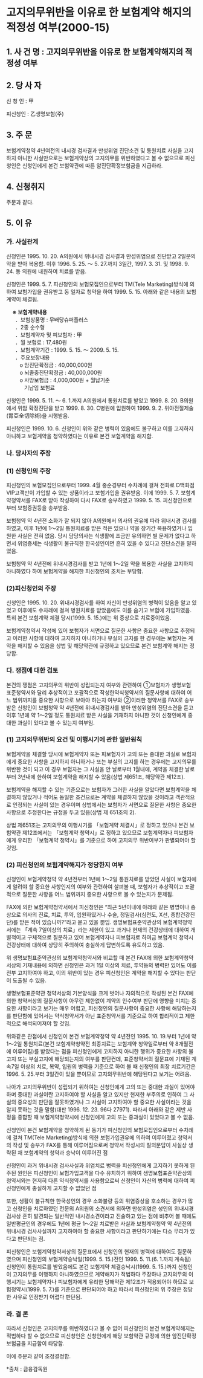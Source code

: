 # 고지의무위반을 이유로 한 보험계약 해지의 적정성 여부(2000-15)

## 1. 사 건 명 : 고지의무위반을 이유로 한 보험계약해지의 적정성 여부
## 2. 당 사 자

신 청 인 : 甲

피신청인 : 乙생명보험(주)

## 3. 주    문
보험계약청약 4년여전의 내시경 검사결과 만성위염 진단소견 및 통원치료 사실을 고지하지 아니한 사실만으로는 보험계약상의 고지의무를 위반하였다고 볼 수 없으므로 피신청인은 신청인에게 본건 보험약관에 따른 암진단확정보험금을 지급하라.

## 4. 신청취지
주문과 같다.

## 5. 이   유
### 가. 사실관계

신청인은 1995. 10. 20. A의원에서 위내시경 검사결과 만성위염으로 진단받고 2일분의 약을 받아 복용함. 이후 1996. 5. 25. ～ 5. 27.까지 3일간, 1997. 3. 31. 및 1998. 9. 24. 동 의원에 내원하여 치료를 받음.

신청인은 1999. 5. 7. 피신청인의 보험모집인으로부터 TM(Tele Marketing)방식에 의하여 보험가입을 권유받고 동 일자로 청약을 하여 1999. 5. 15. 아래와 같은 내용의 보험계약이 체결됨.

&nbsp;&nbsp;&nbsp;&nbsp;**※ 보험계약내용**<br>&nbsp;&nbsp;&nbsp;&nbsp;&nbsp; ．보험상품명   : 무배당슈퍼플러스<br>&nbsp;&nbsp;&nbsp;&nbsp;&nbsp;
．2종 순수형<br>&nbsp;&nbsp;&nbsp;&nbsp;&nbsp;
．보험계약자 및 피보험자 : 甲<br>&nbsp;&nbsp;&nbsp;&nbsp;&nbsp;
．월 보험료    : 17,480원<br>&nbsp;&nbsp;&nbsp;&nbsp;&nbsp;
．보험계약기간 : 1999. 5. 15. ～ 2009. 5. 15.<br>&nbsp;&nbsp;&nbsp;&nbsp;&nbsp;
．주요보장내용<br>&nbsp;&nbsp;&nbsp;&nbsp;&nbsp;&nbsp;&nbsp;&nbsp;&nbsp;o 암진단확정금     :   40,000,000원<br>&nbsp;&nbsp;&nbsp;&nbsp;&nbsp;&nbsp;&nbsp;&nbsp;&nbsp;o 뇌졸중진단확정금 :   40,000,000원<br>&nbsp;&nbsp;&nbsp;&nbsp;&nbsp;&nbsp;&nbsp;&nbsp;&nbsp;o 사망보험금       :    4,000,000원 + 월납기준<br>&nbsp;&nbsp;&nbsp;&nbsp;&nbsp;&nbsp;&nbsp;&nbsp;&nbsp;&nbsp;&nbsp;&nbsp;기납입 보험료

신청인은 1999. 5. 11. ～ 6. 1.까지 A의원에서 통원치료를 받았고 1999. 8. 20. B의원에서 위암 확정진단을 받고 1999. 8. 30. C병원에 입원하여 1999. 9. 2. 위아전절제술(胃亞全切除術)을 시행받음.

피신청인은 1999. 10. 6. 신청인이 위와 같은 병력이 있음에도 불구하고 이를 고지하지 아니하고 보험계약을 청약하였다는 이유로 본건 보험계약을 해지함.
 
### 나. 당사자의 주장
### (1) 신청인의 주장
피신청인의 보험모집인으로부터 1999. 4월 중순경부터 수차례에 걸쳐 전화로 D백화점 VIP고객만이 가입할 수 있는 상품이라고  보험가입을 권유받음. 이에 1999. 5. 7. 보험계약청약서를 FAX로 받아 작성하여 다시 FAX로 송부하였고 1999. 5. 15. 피신청인으로부터 보험증권등을 송부받음.

보험청약 약 4년전 소화가 잘 되지 않아 A의원에서 의사의 권유에 따라 위내시경 검사를 하였고, 이후 1년에 1～2일 통원치료를 받은 적은 있으나 약을 장기간 복용하였거나 입원한 사실은 전혀 없음. 당시 담당의사는 식생활에 조금만 유의하면 별 문제가 없다고 하면서 위염증세는 식생활이 불규칙한 한국성인이면 흔히 있을 수 있다고 진단소견을 말하였음.
  
보험청약 약 4년전에 위내시경검사를 받고 1년에 1～2일 약을 복용한 사실을 고지하지 아니하였다 하여 보험계약을 해지한 피신청인의 조치는 부당함.

### (2)피신청인의 주장

신청인은 1995. 10. 20. 위내시경검사를 하여 자신이 만성위염의 병력이 있음을 알고 있었고 이후에도 수차례에 걸쳐 병원치료를 받았음에도 이를 숨기고 보험에 가입하였음. 특히 본건 보험계약 체결 당시(1999. 5. 15.)에는 위 증상으로 치료중이었음. 

보험계약청약서 작성에 있어 보험자가 서면으로 질문한 사항은 중요한 사항으로 추정되고 이러한 사항에 대하여 고지하지 아니하거나 부실의 고지를 한 경우에는 보험자는 계약을 해지할 수 있음을 상법 및 해당약관에 규정하고 있으므로 본건 보험계약 해지는 정당함.

### 다. 쟁점에 대한 검토

본건의 쟁점은 고지의무의 위반이 성립되는지 여부와 관련하여 ①보험자가 생명보험 표준청약서와 달리 추상적이고 포괄적으로 작성한약식청약서의 질문사항에 대하여 어느 범위까지를 중요한 사항으로 보아야 하는지 여부와 ②이러한 청약서를 FAX로 송부받은 신청인이 보험청약 약 4년전에 위내시경검사를 받아 만성위염의 진단소견을 듣고 이후 1년에 약 1～2일 정도 통원치료 받은 사실을 기재하지 아니한 것이 신청인에게 중대한 과실이 있다고 볼 수 있는지 여부임.

### (1) 고지의무위반의 요건 및 이행시기에 관한 일반원칙

보험계약을 체결할 당시에 보험계약자 또는 피보험자가 고의 또는 중대한 과실로 보험자에게 중요한 사항을 고지하지 아니하거나 또는 부실의 고지를 하는 경우에는 고지의무를 위반한 것이 되고 이 경우 보험자는 그 사실을 안 날로부터 1월내에, 계약을 체결한 날로부터 3년내에 한하여 보험계약을 해지할 수 있음(상법 제651조, 해당약관 제12조).
 
보험계약을 해지할 수 있는 기준으로는 보험자가 그러한 사실을 알았다면 보험계약을 체결하지 않았거나 적어도 동일한 조건으로는 계약을 체결하지 않았을 것이라고 객관적으로 인정되는 사실이 있는 경우이며 상법에서는 보험자가 서면으로 질문한 사항은 중요한 사항으로 추정한다는 규정을 두고 있음(상법 제 651조의 2).
 
상법 제651조는 고지의무의 이행시기를 「보험계약 체결시」로 정하고 있으나 본건 보험약관 제12조에서는 「보험계약 청약시」로 정하고 있으므로 보험계약자나 피보험자에게 유리한 「보험계약 청약시」를 기준으로 하여 고지의무 위반여부가 판별되어야 할 것임.

### (2) 피신청인의 보험계약해지가 정당한지 여부
신청인이 보험계약청약 약 4년전부터 1년에 1～2일 통원치료를 받았던 사실이 보험자에게 알려야 할 중요한 사항인지의 여부와 관련하여 살펴볼 때, 보험자가 추상적이고 포괄적으로 질문한 사항을 어느 범위까지 중요한 사항으로 볼 수 있는지가 문제됨.

FAX에 의한 보험계약청약서에서 피신청인은 “최근 5년이내에 아래와 같은 병명이나 증상으로 의사의 진료, 치료, 투약, 입원하였거나 수술, 정밀검사(심전도, X선, 종합건강진단)를 받은 적이 있습니까?”라고 묻고 있을 뿐임. 생명보험표준약관상의 보험계약청약서에는 「계속 7일이상의 치료」라는 제한이 있고 과거나 현재의 건강상태에 대하여 개별적이고 구체적으로 질문하고 있어 보험계약자나 피보험자로 하여금 보험계약 청약시 건강상태에 대하여 상당히 주의하여 충실하게 답변하도록 유도하고 있음. 

위 생명보험표준약관상의 보험계약청약서와 비교할 때 본건 FAX에 의한 보험계약청약서상의 기재내용에 의하면 신청인은 과거 1일 이상의 치료, 투약등의 병력만 있어도 이를 전부 고지하여야 하고, 이의 위반이 있는 경우 피신청인은 계약을 해지할 수 있다는 판단이 도출될 수 있음.

생명보험표준약관 청약서상의 기본양식을 크게 벗어나 자의적으로 작성된 본건 FAX에 의한 청약서상의 질문사항이 아무런 제한없이 계약의 인수여부 판단에 영향을 미치는 중요한 사항이라고 보기는 매우 어렵고, 피신청인의 질문사항이 중요한 사항에 해당하는지를 판단함에 있어서는 약식청약서가 아닌 표준청약서를 기준으로 하여 합리적이고 제한적으로 해석되어져야 할 것임. 

위와같은 관점에서 신청인이 본건 보험계약청약 약 4년전인 1995. 10. 19.부터 1년에 약 1～2일 통원치료(본건 보험계약청약전 최종치료는 보험계약 청약일로부터 약 8개월전에 이루어짐)를 받았다는 점을 피신청인에게 고지하지 아니한 행위가 중요한 사항의 불고지 또는 부실고지에 해당되는지의 여부를 판단컨데, 표준청약서의 질문표에 기재된 계속7일 이상의 치료, 복약, 입원의 병력을 기준으로 하여 볼 때 신청인의 최장 치료기간은 1996. 5. 25.부터 3일간이 있을 뿐이므로 고지의무위반에 해당된다고 보기는 어려움. 

나아가 고지의무위반이 성립되기 위하여는 신청인에게 고의 또는 중대한 과실이 있어야 하며 중대한 과실이란 고지하여야 할 사실을 알고 있지만 현저한 부주의로 인하여 그 사실의 중요성의 판단을 잘못하였거나 그 사실이 고지하여야 할 중요한 사실이라는 것을 알지 못하는 것을 말함(대판 1996. 12. 23. 96다 27971). 따라서 아래와 같은 제반 사정을 종합할 때 보험계약청약시에 신청인에게 고의 또는 중과실이 있었다고 볼 수 없음.

신청인이 본건 보험계약을 청약하게 된 동기가 피신청인의 보험모집인으로부터 수차례에 걸쳐 TM(Tele Marketing)방식에 의한 보험가입권유에 의하여 이루어졌고 청약서의 작성 및 송부가 FAX를 통해 이루어짐으로써 청약서 작성시의 질의문답이 사실상 생략된 채 보험계약의 청약과 승낙이 이루어진 점

신청인이 과거 위내시경 검사사실과 위염치료 병력을 피신청인에게 고지하기 못하게 된 주된 원인은 피신청인이 보험가입고객을 다수 유치하기 위하여 생명보험표준약관상의 청약서와는 현저히 다른 약식청약서를 사용함으로써 신청인이 자신의 병력에 대하여 피신청인에게 충실하게 고지할 수 없었던 점

또한, 생활이 불규칙한 한국성인의 경우 소화불량 등의 위염증상을 호소하는 경우가 많고 신청인을 치료하였던 전문의 A의원의 소견서에 의하면 만성위염은 성인의 위내시경 검사상 흔히 발견되는 일반적인 내시경소견이라고 진술하고 있는 점에 비추어 볼 때에도 일반평균인의 경우에도 1년에 평균 1～2일 치료받은 사실과 보험계약청약 약 4년전의 위내시경 검사사실까지 고지하여야 할 중요한 사항이라고 판단하기에는 다소 무리가 있다고 판단되는 점.

피신청인은 보험계약청약서상의 질문표에서 신청인의 현재의 병력에 대하여도 질문하였으며 피신청인의 보험계약승낙일(1999. 5. 15.)전인 1999. 5. 11.(6. 1.까지 계속됨) 신청인이 통원치료를 받았음에도 본건 보험계약 체결승낙시(1999. 5. 15.)까지 신청인이 고지의무를 이행하지 아니하였으므로 계약해지가 적법하다 주장하나 고지의무의 이행시기는 보험계약자나 피보험자에게 유리한 당해약관 제12조가 적용되어야 하므로 보험청약시(1999. 5. 7.)를 기준으로 판단되어야 하고 따라서 피신청인의 위 주장은 정당한 사유로 인정받기 어렵다 판단됨.
    
### 라. 결 론
따라서 신청인은 고지의무를 위반하였다고 볼 수 없어 피신청인의  본건 보험계약해지는 적법하다 할 수 없으므로 피신청인은 신청인에게  해당 보험약관 규정에 의한 암진단확정보험금을 지급함이 타당함.

이에 주문과 같이 조정결정함.

*출처 : 금융감독원